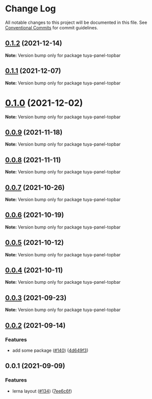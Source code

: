 # Change Log

All notable changes to this project will be documented in this file.
See [Conventional Commits](https://conventionalcommits.org) for commit guidelines.

## [0.1.2](https://github.com/tuya/tuya-panel-kit/compare/tuya-panel-topbar@0.1.1...tuya-panel-topbar@0.1.2) (2021-12-14)

**Note:** Version bump only for package tuya-panel-topbar





## [0.1.1](https://github.com/tuya/tuya-panel-kit/compare/tuya-panel-topbar@0.0.9...tuya-panel-topbar@0.1.1) (2021-12-07)

**Note:** Version bump only for package tuya-panel-topbar





# [0.1.0](https://github.com/tuya/tuya-panel-kit/compare/tuya-panel-topbar@0.0.9...tuya-panel-topbar@0.1.0) (2021-12-02)

**Note:** Version bump only for package tuya-panel-topbar





## [0.0.9](https://github.com/tuya/tuya-panel-kit/compare/tuya-panel-topbar@0.0.8...tuya-panel-topbar@0.0.9) (2021-11-18)

**Note:** Version bump only for package tuya-panel-topbar





## [0.0.8](https://github.com/tuya/tuya-panel-kit/compare/tuya-panel-topbar@0.0.7...tuya-panel-topbar@0.0.8) (2021-11-11)

**Note:** Version bump only for package tuya-panel-topbar





## [0.0.7](https://github.com/tuya/tuya-panel-kit/compare/tuya-panel-topbar@0.0.6...tuya-panel-topbar@0.0.7) (2021-10-26)

**Note:** Version bump only for package tuya-panel-topbar





## [0.0.6](https://github.com/tuya/tuya-panel-kit/compare/tuya-panel-topbar@0.0.4...tuya-panel-topbar@0.0.6) (2021-10-19)

**Note:** Version bump only for package tuya-panel-topbar





## [0.0.5](https://github.com/tuya/tuya-panel-kit/compare/tuya-panel-topbar@0.0.4...tuya-panel-topbar@0.0.5) (2021-10-12)

**Note:** Version bump only for package tuya-panel-topbar





## [0.0.4](https://github.com/tuya/tuya-panel-kit/compare/tuya-panel-topbar@0.0.3...tuya-panel-topbar@0.0.4) (2021-10-11)

**Note:** Version bump only for package tuya-panel-topbar





## [0.0.3](https://github.com/tuya/tuya-panel-kit/compare/tuya-panel-topbar@0.0.2...tuya-panel-topbar@0.0.3) (2021-09-23)

**Note:** Version bump only for package tuya-panel-topbar





## [0.0.2](https://github.com/tuya/tuya-panel-kit/compare/tuya-panel-topbar@0.0.1...tuya-panel-topbar@0.0.2) (2021-09-14)


### Features

* add some package ([#140](https://github.com/tuya/tuya-panel-kit/issues/140)) ([4d649f3](https://github.com/tuya/tuya-panel-kit/commit/4d649f3020ac96bc9aa16c0d27f925b13244317c))





## 0.0.1 (2021-09-09)


### Features

* lerna layout ([#134](https://github.com/tuya/tuya-panel-kit/issues/134)) ([7ee6c6f](https://github.com/tuya/tuya-panel-kit/commit/7ee6c6fd4f7a3f4131da3099b6b203ba9097fe1d))
